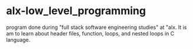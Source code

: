 # alx-low_level_programming
program done during "full stack software engineering studies" at "alx. It is am to learn about header files, function, loops, and nested loops in C language.
